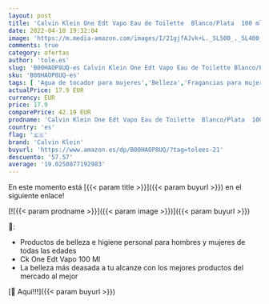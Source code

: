 ```yaml
---
layout: post
title: 'Calvin Klein One Edt Vapo Eau de Toilette  Blanco/Plata  100 ml'
date: 2022-04-10 19:32:04
image: 'https://m.media-amazon.com/images/I/21gjfAJvk+L._SL500_._SL400_.jpg'
comments: true
category: ofertas
author: 'tole.es'
slug: 'B00HAOP8UQ-es Calvin Klein One Edt Vapo Eau de Toilette Blanco/Plata 100 ml'
sku: 'B00HAOP8UQ-es'
tags: [ 'Agua de tocador para mujeres','Belleza','Fragancias para mujeres','Perfumes y fragancias','calvin klein','de','eau','toilette', ]
actualPrice: 17.9 EUR
currency: EUR
price: 17.9
comparePrice: 42.19 EUR
prodname: 'Calvin Klein One Edt Vapo Eau de Toilette  Blanco/Plata  100 ml'
country: 'es'
flag: '🇪🇸'
brand: 'Calvin Klein'
buyurl: 'https://www.amazon.es/dp/B00HAOP8UQ/?tag=tolees-21'
descuento: '57.57'
average: '19.0250877192983'
---
```


En este momento está [{{< param title >}}]({{< param buyurl >}}) en el siguiente enlace!

[![{{< param prodname >}}]({{< param image >}})]({{< param buyurl >}})

🔎:

- Productos de belleza e higiene personal para hombres y mujeres de todas las edades
- Ck One Edt Vapo 100 Ml
- La belleza más deasada a tu alcanze con los mejores productos del mercado al mejor

[🛒 Aquí!!!]({{< param buyurl >}})
